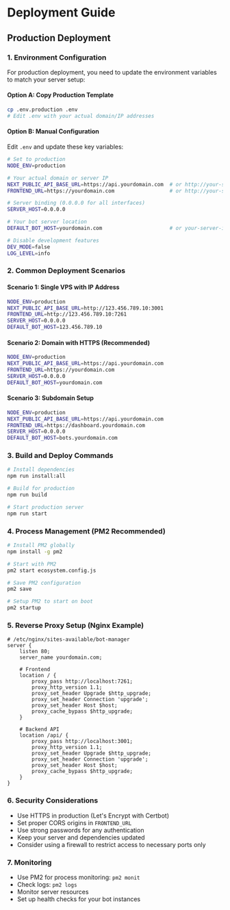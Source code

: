 # Deployment Guide

## Production Deployment

### 1. Environment Configuration

For production deployment, you need to update the environment variables to match your server setup:

#### Option A: Copy Production Template

```bash
cp .env.production .env
# Edit .env with your actual domain/IP addresses
```

#### Option B: Manual Configuration

Edit `.env` and update these key variables:

```bash
# Set to production
NODE_ENV=production

# Your actual domain or server IP
NEXT_PUBLIC_API_BASE_URL=https://api.yourdomain.com  # or http://your-server-ip:3001
FRONTEND_URL=https://yourdomain.com                  # or http://your-server-ip:7261

# Server binding (0.0.0.0 for all interfaces)
SERVER_HOST=0.0.0.0

# Your bot server location
DEFAULT_BOT_HOST=yourdomain.com                      # or your-server-ip

# Disable development features
DEV_MODE=false
LOG_LEVEL=info
```

### 2. Common Deployment Scenarios

#### Scenario 1: Single VPS with IP Address

```bash
NODE_ENV=production
NEXT_PUBLIC_API_BASE_URL=http://123.456.789.10:3001
FRONTEND_URL=http://123.456.789.10:7261
SERVER_HOST=0.0.0.0
DEFAULT_BOT_HOST=123.456.789.10
```

#### Scenario 2: Domain with HTTPS (Recommended)

```bash
NODE_ENV=production
NEXT_PUBLIC_API_BASE_URL=https://api.yourdomain.com
FRONTEND_URL=https://yourdomain.com
SERVER_HOST=0.0.0.0
DEFAULT_BOT_HOST=yourdomain.com
```

#### Scenario 3: Subdomain Setup

```bash
NODE_ENV=production
NEXT_PUBLIC_API_BASE_URL=https://api.yourdomain.com
FRONTEND_URL=https://dashboard.yourdomain.com
SERVER_HOST=0.0.0.0
DEFAULT_BOT_HOST=bots.yourdomain.com
```

### 3. Build and Deploy Commands

```bash
# Install dependencies
npm run install:all

# Build for production
npm run build

# Start production server
npm run start
```

### 4. Process Management (PM2 Recommended)

```bash
# Install PM2 globally
npm install -g pm2

# Start with PM2
pm2 start ecosystem.config.js

# Save PM2 configuration
pm2 save

# Setup PM2 to start on boot
pm2 startup
```

### 5. Reverse Proxy Setup (Nginx Example)

```nginx
# /etc/nginx/sites-available/bot-manager
server {
    listen 80;
    server_name yourdomain.com;

    # Frontend
    location / {
        proxy_pass http://localhost:7261;
        proxy_http_version 1.1;
        proxy_set_header Upgrade $http_upgrade;
        proxy_set_header Connection 'upgrade';
        proxy_set_header Host $host;
        proxy_cache_bypass $http_upgrade;
    }

    # Backend API
    location /api/ {
        proxy_pass http://localhost:3001;
        proxy_http_version 1.1;
        proxy_set_header Upgrade $http_upgrade;
        proxy_set_header Connection 'upgrade';
        proxy_set_header Host $host;
        proxy_cache_bypass $http_upgrade;
    }
}
```

### 6. Security Considerations

- Use HTTPS in production (Let's Encrypt with Certbot)
- Set proper CORS origins in `FRONTEND_URL`
- Use strong passwords for any authentication
- Keep your server and dependencies updated
- Consider using a firewall to restrict access to necessary ports only

### 7. Monitoring

- Use PM2 for process monitoring: `pm2 monit`
- Check logs: `pm2 logs`
- Monitor server resources
- Set up health checks for your bot instances
